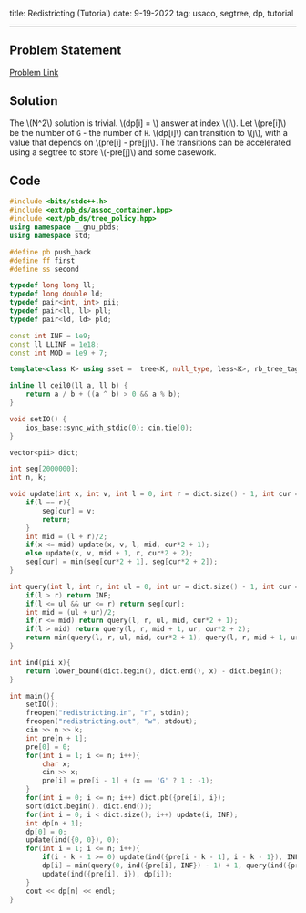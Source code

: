title: Redistricting (Tutorial)
date: 9-19-2022
tag: usaco, segtree, dp, tutorial

---

## Problem Statement

[Problem Link](http://www.usaco.org/index.php?page=viewproblem2&cpid=900)

## Solution

The \\(N^2\\) solution is trivial. \\(dp[i] = \\) answer at index \\(i\\). Let \\(pre[i]\\) be the number of `G` - the number of `H`. \\(dp[i]\\) can transition to \\(j\\), with a value that depends on \\(pre[i] - pre[j]\\). The transitions can be accelerated using a segtree to store \\(-pre[j]\\) and some casework.

## Code

```c++
#include <bits/stdc++.h>
#include <ext/pb_ds/assoc_container.hpp>
#include <ext/pb_ds/tree_policy.hpp>
using namespace __gnu_pbds;
using namespace std;

#define pb push_back
#define ff first
#define ss second

typedef long long ll;
typedef long double ld;
typedef pair<int, int> pii;
typedef pair<ll, ll> pll;
typedef pair<ld, ld> pld;

const int INF = 1e9;
const ll LLINF = 1e18;
const int MOD = 1e9 + 7;

template<class K> using sset =  tree<K, null_type, less<K>, rb_tree_tag, tree_order_statistics_node_update>;

inline ll ceil0(ll a, ll b) {
    return a / b + ((a ^ b) > 0 && a % b);
}

void setIO() {
    ios_base::sync_with_stdio(0); cin.tie(0);
}

vector<pii> dict;

int seg[2000000];
int n, k;

void update(int x, int v, int l = 0, int r = dict.size() - 1, int cur = 0){
    if(l == r){
        seg[cur] = v;
        return;
    }
    int mid = (l + r)/2;
    if(x <= mid) update(x, v, l, mid, cur*2 + 1);
    else update(x, v, mid + 1, r, cur*2 + 2);
    seg[cur] = min(seg[cur*2 + 1], seg[cur*2 + 2]);
}

int query(int l, int r, int ul = 0, int ur = dict.size() - 1, int cur = 0){
    if(l > r) return INF;
    if(l <= ul && ur <= r) return seg[cur];
    int mid = (ul + ur)/2;
    if(r <= mid) return query(l, r, ul, mid, cur*2 + 1);
    if(l > mid) return query(l, r, mid + 1, ur, cur*2 + 2);
    return min(query(l, r, ul, mid, cur*2 + 1), query(l, r, mid + 1, ur, cur*2 + 2));
}

int ind(pii x){
    return lower_bound(dict.begin(), dict.end(), x) - dict.begin();
}

int main(){
    setIO();
    freopen("redistricting.in", "r", stdin);
    freopen("redistricting.out", "w", stdout);
    cin >> n >> k;
    int pre[n + 1];
    pre[0] = 0;
    for(int i = 1; i <= n; i++){
        char x;
        cin >> x;
        pre[i] = pre[i - 1] + (x == 'G' ? 1 : -1);
    }
    for(int i = 0; i <= n; i++) dict.pb({pre[i], i});
    sort(dict.begin(), dict.end());
    for(int i = 0; i < dict.size(); i++) update(i, INF);
    int dp[n + 1];
    dp[0] = 0;
    update(ind({0, 0}), 0);
    for(int i = 1; i <= n; i++){
        if(i - k - 1 >= 0) update(ind({pre[i - k - 1], i - k - 1}), INF);
        dp[i] = min(query(0, ind({pre[i], INF}) - 1) + 1, query(ind({pre[i], INF}), dict.size() - 1));
        update(ind({pre[i], i}), dp[i]);
    }
    cout << dp[n] << endl;
}
```